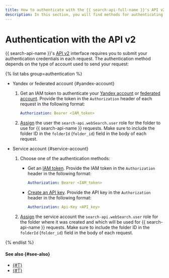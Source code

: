 ```yaml
---
title: How to authenticate with the {{ search-api-full-name }}'s API v2
description: In this section, you will find methods for authenticating with {{ search-api-name }}'s API v2.
---
```


# Authentication with the API v2

{{ search-api-name }}'s [API v2](../concepts/index.md#api-v2) interface requires you to submit your authentication credentials in each request. The authentication method depends on the type of account used to send your request:

{% list tabs group=authentication %}

- Yandex or federated account {#yandex-account}
  
  1. Get an IAM token to authenticate your [Yandex account](../../iam/operations/iam-token/create.md) or [federated account](../../iam/operations/iam-token/create-for-federation.md). Provide the token in the `Authorization` header of each request in the following format:

      ```yaml
      Authorization: Bearer <IAM_token>
      ```

  1. [Assign](../../iam/operations/roles/grant.md#cloud-or-folder) the user the `search-api.webSearch.user` role for the folder to use for {{ search-api-name }} requests. Make sure to include the folder ID in the `folderId` (`folder_id`) field in the body of each request.
  
- Service account {#service-account}

  1. Choose one of the authentication methods:
     * Get an [IAM token](../../iam/operations/iam-token/create-for-sa.md). Provide the IAM token in the `Authorization` header in the following format:
     
        ```yaml
        Authorization: Bearer <IAM_token>
        ```

     * [Create an API key](../../iam/operations/authentication/manage-api-keys.md#create-api-key). Provide the API key in the `Authorization` header in the following format:

        ```yaml
        Authorization: Api-Key <API_key>
        ```
  1. [Assign](../../iam/operations/sa/assign-role-for-sa.md) the service account the `search-api.webSearch.user` role for the folder where it was created and which will be used for {{ search-api-name }} requests. Make sure to include the folder ID in the `folderId` (`folder_id`) field in the body of each request.
  
{% endlist %}

#### See also {#see-also}

* [{#T}](../operations/web-search.md)
* [{#T}](../security/index.md)